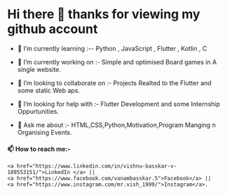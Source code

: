 # Hi there 👋 thanks for viewing my github account

- 🌱 I’m currently learning  :-- Python , JavaScript , Flutter , Kotlin , C  
- 🔭 I’m currently working on :- Simple and optimised Board games in A single website.</hr>

- 👯 I’m looking to collaborate on :- Projects Realted to the Flutter and some static Web aps.</br>
- 🤔 I’m looking for help with :- Flutter Development and some Internship Oppurtunities.
- 💬 Ask me about :- HTML,CSS,Python,Motivation,Program Manging n Organising Events.

#### 📫 How to reach me:-
<!--
[LinkedIn]("https://www.linkedin.com/in/vishnu-basskar-v-189553151/") || -->
    <a href="https://www.linkedin.com/in/vishnu-basskar-v-189553151/">LinkedIn </a> ||
    <a href="https://www.facebook.com/vanambasskar.5">Facebook</a> ||
    <a href="https://www.instagram.com/mr.vish_1999/">Instagram</a>.
<!--
**Vish2476/Vish2476** is a ✨ _special_ ✨ repository because its `README.md` (this file) appears on your GitHub profile.

Here are some ideas to get you started:

- 🔭 I’m currently working on ...
- 🌱 I’m currently learning ...
- 👯 I’m looking to collaborate on ...
- 🤔 I’m looking for help with ...
- 💬 Ask me about ...
- 📫 How to reach me: ...
- 😄 Pronouns: ...
- ⚡ Fun fact: ...
-->
